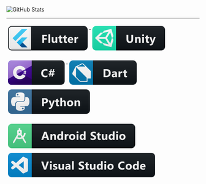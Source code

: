 ![GitHub Stats](https://github-readme-stats.vercel.app/api?username=pantokr&show_icons=true&theme=radical)

<hr>

<p>
  
  <a href="#">
    <img src="svg/dev/frameworks/flutter.svg" alt="flutter" style="vertical-align:top; margin:6px 4px;">
  </a>
  <a href="#">
    <img src="svg/dev/frameworks/unity.svg" alt="unity" style="vertical-align:top; margin:6px 4px;">
  </a>
</p>

<p>
  <a href="#">
    <img src="svg/dev/languages/csharp.svg" alt="csharp" style="vertical-align:top; margin:6px 4px;">
  </a>
  <a href="#">
    <img src="svg/dev/languages/dart.svg" alt="dart" 
    style="vertical-align:top; margin:6px 4px;">
  </a>
  <a href="#">
    <img src="svg/dev/languages/python.svg" alt="python" style="vertical-align:top; margin:6px 4px;">
  </a>
</p>

<p>
  <a href="#">
    <img src="svg/dev/tools/android_studio.svg" alt="android_studio" style="vertical-align:top; margin:6px 4px;">
  </a>
  </a>
  <a href="#">
    <img src="svg/dev/tools/visualstudio_code.svg" alt="visualstudio_code" style="vertical-align:top; margin:6px 4px;">
  </a>
</p>
